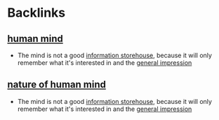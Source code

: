 
# Backlinks
## [human mind](<human mind.md>)
- The mind is not a good [information storehouse](<information storehouse.md>), because it will only remember what it's interested in and the [general impression](<general impression.md>)

## [nature of human mind](<nature of human mind.md>)
- The mind is not a good [information storehouse](<information storehouse.md>), because it will only remember what it's interested in and the [general impression](<general impression.md>)

